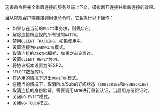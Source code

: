 这条命令将完全重置连接的服务器端上下文，模拟断开连接并重新连接的效果。

当从常规客户端连接调用该命令时，它会执行以下操作：

* 如果存在当前的`MULTI`事务块，则丢弃它。
* 解除连接所监视的所有键的`WATCH`。
* 禁用`CLIENT TRACKING`，如果使用中。
* 设置连接为`READWRITE`模式。
* 取消连接的`ASKING`模式，如果之前设置过。
* 设置`CLIENT REPLY`为`ON`。
* 将协议版本设置为RESP2。
* `SELECT`数据库0。
* 在适用的情况下退出`MONITOR`模式。
* 在适当的情况下，取消Pub/Sub的订阅状态（`SUBSCRIBE`和`PSUBSCRIBE`）。
* 取消连接的身份验证，需要调用`AUTH`进行重新认证，当启用身份验证时。
* 关闭`NO-EVICT`模式。
* 关闭`NO-TOUCH`模式。
